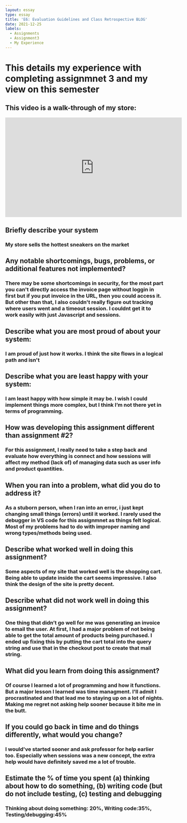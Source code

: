 ```yaml
---
layout: essay
type: essay
title: 'E6: Evaluation Guidelines and Class Retrospective BLOG'
date: 2021-12-25
labels:
  - Assignments
  - Assignment3
  - My Experience
---
```

<h1>This details my experience with completing assignmnet 3 and my view on this semester</h1>
<h2>This video is a walk-through of my store:</h2>
<iframe width="560" height="315" src="https://www.youtube.com/embed/QjR-qO6jCxE" title="YouTube video player" frameborder="0" allow="accelerometer; autoplay; clipboard-write; encrypted-media; gyroscope; picture-in-picture" allowfullscreen></iframe>
<h2>Briefly describe your system</h2>
<h3>My store sells the hottest sneakers on the market</h3>

<h2>Any notable shortcomings, bugs, problems, or additional features not implemented?</h2>
<h3>There may be some shortcomings in security, for the most part you can't directly access the invoice page without loggin in first but if you put invoice in the URL, then you could access it. But other than that, I also couldn't really figure out tracking where users went and a timeout session. I couldnt get it to work easily with just Javascript and sessions.</h3>

<h2>Describe what you are most proud of about your system:</h2>
<h3>I am proud of just how it works. I think the site flows in a logical path and isn't </h3>

<h2>Describe what you are least happy with your system:</h2>
<h3>I am least happy with how simple it may be. I wish I could implement things more complex, but I think I’m not there yet in terms of programming.</h3>

<h2>How was developing this assignment different than assignment #2?</h2>
<h3>For this assignment, I really need to take a step back and evaluate how everything is connect and how sessions will affect my method (lack of) of managing data such as user info and product quantities.</h3>

<h2>When you ran into a problem, what did you do to address it?</h2>
<h3>As a stuborn person, when I ran into an error, i just kept changing small things (errors) until it worked. I rarely used the debugger in VS code for this assignmnet as things felt logical. Most of my problems had to do with improper naming and wrong types/methods being used.</h3>

<h2>Describe what worked well in doing this assignment?</h2>
<h3>Some aspects of my site that worked well is the shopping cart. Being able to update inside the cart seems impressive. I also think the design of the site is pretty decent.</h3>

<h2>Describe what did not work well in doing this assignment?</h2>
<h3>One thing that didn’t go well for me was generating an invoice to email the user. At first, I had a major problem of not being able to get the total amount of products being purchased. I ended up fixing this by putting the cart total into the query string and use that in the checkout post to create that mail string.</h3>

<h2>What did you learn from doing this assignment?</h2>
<h3>Of course I learned a lot of programming and how it functions. But a major lesson I learned was time managment. I'll admit I procrastinated and that lead me to staying up on a lot of nights. Making me regret not asking help sooner because it bite me in the butt.</h3>

<h2>If you could go back in time and do things differently, what would you change?</h2>
<h3>I would've started sooner and ask professor for help earlier too. Especially when sessions was a new concept, the extra help would have definitely saved me a lot of trouble.</h3>

<h2>Estimate the % of time you spent (a) thinking about how to do something, (b) writing code (but do not include testing, (c) testing and debugging</h2>
<h3>Thinking about doing something: 20%, Writing code:35%, Testing/debugging:45%</h3>
